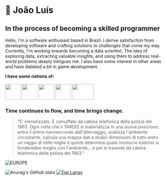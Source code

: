 # 🖤 João Luís
## In the process of becoming a skilled programmer 
Hello, I'm a software enthusiast based in Brazil. I derive satisfaction from developing software and crafting solutions to challenges that come my way.
Currently, I'm working towards becoming a data scientist. The idea of exploring data, extracting valuable insights, and using them to address real-world problems deeply intrigues me. I also have some interest in other areas and have dabbled a bit in game development.

**I have some notions of:**
<br><br>
<img width="50px" height="50px" src="https://upload.wikimedia.org/wikipedia/commons/thumb/c/c3/Python-logo-notext.svg/1869px-Python-logo-notext.svg.png">
<img width="50px" height="50px" src="https://upload.wikimedia.org/wikipedia/commons/6/6a/JavaScript-logo.png">
<img width="50px" height="50px" src="https://upload.wikimedia.org/wikipedia/commons/thumb/6/61/HTML5_logo_and_wordmark.svg/2048px-HTML5_logo_and_wordmark.svg.png">
<img width="50px" height="50px" src="https://upload.wikimedia.org/wikipedia/commons/thumb/d/d5/CSS3_logo_and_wordmark.svg/1452px-CSS3_logo_and_wordmark.svg.png">
<img width="70px" height="50px" src="https://upload.wikimedia.org/wikipedia/commons/thumb/2/27/PHP-logo.svg/711px-PHP-logo.svg.png">

### Time continues to flow, and time brings change.

> "E' mimetizzato. È camuffato da cabina telefonica della polizia del 1963. Ogni volta che il TARDIS si materializza in una nuova posizione, entro il primo nanosecondo dall'atterraggio, analizza l'ambiente circostante, calcola una mappa dati a dodici dimensioni di tutto entro un raggio di mille miglia e quindi determina quale involucro esterno si fonderebbe meglio con l'ambiente... e poi si traveste da cabina telefonica della polizia del 1963."

![EUROPE]([https://pbs.twimg.com/media/EZxjOgQXsAQBT5L?format=jpg&name=medium](https://i.pinimg.com/564x/8b/7d/8f/8b7d8f6966f085cc43fd1fe92d16b708.jpg))



![Anurag's GitHub stats](https://github-readme-stats.vercel.app/api?username=deestad&show_icons=true&theme=dark) [![Top Langs](https://github-readme-stats.vercel.app/api/top-langs/?username=deestad&theme=dark)](https://github.com/anuraghazra/github-readme-stats)


